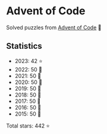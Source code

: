 # Advent of Code

Solved puzzles from [Advent of Code](https://adventofcode.com) :christmas_tree:

## Statistics

- 2023: 42 :star:
- 2022: 50 :star2:
- 2021: 50 :star2:
- 2020: 50 :star2:
- 2019: 50 :star2:
- 2018: 50 :star2:
- 2017: 50 :star2:
- 2016: 50 :star2:
- 2015: 50 :star2:

Total stars: 442 :star:
